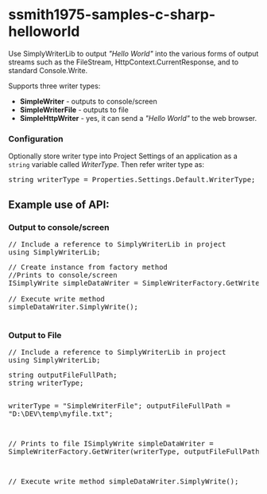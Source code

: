 # ssmith1975-samples-c-sharp-helloworld
Use SimplyWriterLib to output <i>"Hello World"</i> into the various forms of output streams such as the FileStream, HttpContext.CurrentResponse, and to standard Console.Write.

Supports three writer types:

* <b>SimpleWriter</b> - outputs to console/screen
* <b>SimpleWriterFile</b> - outputs to file
* <b>SimpleHttpWriter</b> - yes, it can send a <i>"Hello World"</i> to the web browser.

<h3>Configuration</h3>
Optionally store writer type into Project Settings of an application as a <code>string</code> variable called <var>WriterType</var>. Then refer writer type as:

<pre>
string writerType = Properties.Settings.Default.WriterType;
</pre>

<h2>Example use of API:</h2>
<h3>Output to console/screen</h3>
<pre>
// Include a reference to SimplyWriterLib in project
using SimplyWriterLib;
</pre>

<pre>
// Create instance from factory method
//Prints to console/screen
ISimplyWrite simpleDataWriter = SimpleWriterFactory.GetWriter();

// Execute write method
simpleDataWriter.SimplyWrite();

</pre>

<h3>Output to File</h3>
<pre>
// Include a reference to SimplyWriterLib in project
using SimplyWriterLib;
</pre>
<pre>
string outputFileFullPath;
string writerType;
 
writerType = "SimpleWriterFile";
outputFileFullPath = "D:\DEV\temp\myfile.txt";
 
// Prints to file
ISimplyWrite simpleDataWriter = SimpleWriterFactory.GetWriter(writerType, outputFileFullPath);

// Execute write method
simpleDataWriter.SimplyWrite();
</pre>
